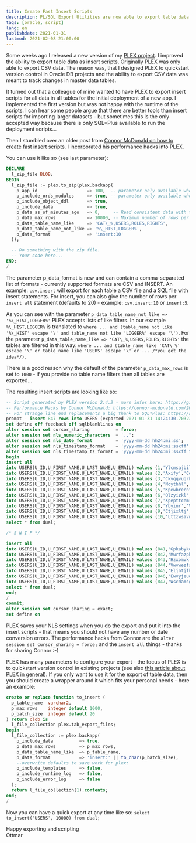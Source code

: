 ```yaml
---
title: Create Fast Insert Scripts
description: PL/SQL Export Utilities are now able to export table data as insert scripts
tags: [oracle, script]
lang: en
publishdate: 2021-01-31
lastmod: 2021-02-08 21:00:00
---
```


Some weeks ago I released a new version of my [PLEX
project](https://github.com/ogobrecht/plex). I improved the ability to export
table data as insert scripts. Originally PLEX was only able to export CSV data.
The reason was, that I designed PLEX to quickstart version control in Oracle DB
projects and the ability to export CSV data was meant to track changes in master
data tables.

It turned out that a colleague of mine wanted to have PLEX to export insert
scripts for all data in all tables for the initial deployment of a new app. I
implemented the first version but was not happy with the runtime of the scripts.
I can hear some people argue that there are better tools than insert scripts for
importing larger datasets - but sometimes this is the only accepted way because
there is only SQL*Plus available to run the deployment scripts...

Then I stumbled over an older post from [Connor McDonald on how to create fast
insert
scripts](https://connor-mcdonald.com/2019/05/17/hacking-together-faster-inserts/).
I incorporated his performance hacks into PLEX.

You can use it like so (see last parameter):

```sql
DECLARE
  l_zip_file BLOB;
BEGIN
  l_zip_file := plex.to_zip(plex.backapp(
    p_app_id                   => 100,  -- parameter only available when APEX is installed
    p_include_ords_modules     => true, -- parameter only available when ORDS is installed
    p_include_object_ddl       => true,
    p_include_data             => true,
    p_data_as_of_minutes_ago   => 0,     -- Read consistent data with the resulting timestamp (SCN). Defaults to 0.
    p_data_max_rows            => 10000, -- Maximum number of rows per table. Defaults to 1000.
    p_data_table_name_like     => 'CAT\_%,USERS,ROLES,RIGHTS',
    p_data_table_name_not_like => '%\_HIST,LOGGER%',
    p_data_format              => 'insert:10'
  ));

  -- Do something with the zip file.
  -- Your code here...
END;
/
```

The parameter p_data_format is new and can contain a comma-separated list of
formats - currently supported formats are CSV and INSERT. An example:
`csv,insert` will export for each table a CSV file and a SQL file with insert
statements. For insert, you can also give the number of rows per `insert all`
statement (defaults to 20) - example: `csv,insert:10` or `insert:5`.

As you can see with the parameter `p_data_table_name_not_like =>
'%\_HIST,LOGGER%'` PLEX accepts lists of like filters. In our example
`%\_HIST,LOGGER%` is translated to `where ... and (table_name not like '%\_HIST'
escape '\' and table_name not like 'LOGGER%' escape '\')`. For the parameter
`p_data_table_name_like => 'CAT\_%,USERS,ROLES,RIGHTS'` the tables are filtered
in this way: `where ... and (table_name like 'CAT\_%' escape '\' or table_name
like 'USERS' escape '\' or ... /*you get the idea*/)`. 

There is a good reason why the default of the parameter `p_data_max_rows` is set
to `1000` - if you provide no table name filters then all tables are exported...

The resulting insert scripts are looking like so:

```sql
-- Script generated by PLEX version 2.4.2 - more infos here: https://github.com/ogobrecht/plex
-- Performance Hacks by Connor McDonald: https://connor-mcdonald.com/2019/05/17/hacking-together-faster-inserts/
-- For strange line end replacements a big thank to SQL*Plus: https://support.oracle.com/epmos/faces/DocumentDisplay?id=2377701.1 (SQL Failed With ORA-1756 In Sqlplus But Works In SQL Developer)
prompt - insert 847 rows into USERS (exported 2021-01-31 14:24:30.703234000 +00:00)
set define off feedback off sqlblanklines on
alter session set cursor_sharing          = force;
alter session set nls_numeric_characters  = '.,';
alter session set nls_date_format         = 'yyyy-mm-dd hh24:mi:ss';
alter session set nls_timestamp_format    = 'yyyy-mm-dd hh24:mi:ssxff';
alter session set nls_timestamp_tz_format = 'yyyy-mm-dd hh24:mi:ssxff tzr';
begin
insert all
into USERS(U_ID,U_FIRST_NAME,U_LAST_NAME,U_EMAIL) values (1,'Ylcmsajbil','Fojkjryntnixzfh','qvspjgvwmtbi@ghovilkddx.mly')
into USERS(U_ID,U_FIRST_NAME,U_LAST_NAME,U_EMAIL) values (2,'Axify','Cofjlkwzxytdih','ajgttnqlds@minokpyfo.gu')
into USERS(U_ID,U_FIRST_NAME,U_LAST_NAME,U_EMAIL) values (3,'Ckyqqvuqrkuktb','Igacqwp','qpygabuhbrs@nsjxpgjlle.ze')
into USERS(U_ID,U_FIRST_NAME,U_LAST_NAME,U_EMAIL) values (4,'Noythhl','Gausfu','ngmgsbr@duyxqzn.hmyo')
into USERS(U_ID,U_FIRST_NAME,U_LAST_NAME,U_EMAIL) values (5,'Kpewbrecnfzsi','Nwbsnjh','xwlhcfaxko@uhqsibdojjp.hsm')
into USERS(U_ID,U_FIRST_NAME,U_LAST_NAME,U_EMAIL) values (6,'Qlzyizkl','Gwnaojlvyud','kzndqj@nsosenf.fm')
into USERS(U_ID,U_FIRST_NAME,U_LAST_NAME,U_EMAIL) values (7,'Xpepttcemrd','Ktaqqdnqyfvc','uhbnzezvz@buiptt.lkrm')
into USERS(U_ID,U_FIRST_NAME,U_LAST_NAME,U_EMAIL) values (8,'Ybyinr','Vngairocujhy','igvfzoegbh@hsepkqiwbst.evs')
into USERS(U_ID,U_FIRST_NAME,U_LAST_NAME,U_EMAIL) values (9,'Ctjixltj','Yvsiei','ozpspssyw@vooiyfuf.xeh')
into USERS(U_ID,U_FIRST_NAME,U_LAST_NAME,U_EMAIL) values (10,'Lttzwsavnozxu','Kcyjalvzrl','yvwowaqrpku@dyapdumb.fvi')
select * from dual;

/* S N I P */

insert all
into USERS(U_ID,U_FIRST_NAME,U_LAST_NAME,U_EMAIL) values (841,'Gpkabykoveq','Gljhlrijqop','imnhrheyr@ypccyiu.ah')
into USERS(U_ID,U_FIRST_NAME,U_LAST_NAME,U_EMAIL) values (842,'Mwrfazphbvmekpw','Kxirzfth','fxoatt@frlbwbn.tf')
into USERS(U_ID,U_FIRST_NAME,U_LAST_NAME,U_EMAIL) values (843,'Hzxomvkliaxl','Mstdrrmgfmsy','gpeidglzwfa@hwyumsansy.fet')
into USERS(U_ID,U_FIRST_NAME,U_LAST_NAME,U_EMAIL) values (844,'Vwvwezfsd','Xtfouojiymtlu','zgsdtowsvt@ywfngnijgts.ozd')
into USERS(U_ID,U_FIRST_NAME,U_LAST_NAME,U_EMAIL) values (845,'Eljntjfkxx','Sifgii','gksggat@ubfmmdopqy.ly')
into USERS(U_ID,U_FIRST_NAME,U_LAST_NAME,U_EMAIL) values (846,'Ewvyjeudjb','Anihlpdgeg','gietuk@ezciwejuedy.nuf')
into USERS(U_ID,U_FIRST_NAME,U_LAST_NAME,U_EMAIL) values (847,'Wscdamsgssmouf','Omtaofvlrjs','jrwyzftmbmo@gjylnuez.esq')
select * from dual;
end;
/
commit;
alter session set cursor_sharing = exact;
set define on
```

PLEX saves your NLS settings when you do the export and put it into the insert
scripts - that means you should not have any number or date conversion errors.
The performance hacks from Connor are the `alter session set cursor_sharing =
force;` and the `insert all` things - thanks for sharing Connor :-)

PLEX has many parameters to configure your export - the focus of PLEX is to
quickstart version control in existing projects (see also [this article about
PLEX in general](/posts/2018-08-26-plex-plsql-export-utilities/)). If you only
want to use it for the export of table data, then you should create a wrapper
around it which fits your personal needs - here an example:

```sql
create or replace function to_insert (
  p_table_name  varchar2,
  p_max_rows    integer default 1000,
  p_batch_size  integer default 20
) return clob is
  l_file_collection plex.tab_export_files;
begin
  l_file_collection := plex.backapp(
    p_include_data          => true,
    p_data_max_rows         => p_max_rows,
    p_data_table_name_like  => p_table_name,
    p_data_format           => 'insert:' || to_char(p_batch_size),
    --overwrite defaults to save work for plex:
    p_include_templates     => false,
    p_include_runtime_log   => false,
    p_include_error_log     => false
  );
  return l_file_collection(1).contents;
end;
/
```

Now you can have a quick export at any time like so: `select to_insert('USERS',
10000) from dual;`

Happy exporting and scripting\
Ottmar
